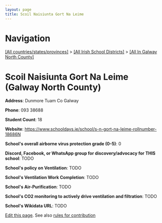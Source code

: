 ```yaml
---
layout: page
title: Scoil Naisiunta Gort Na Leime
---
```

# Navigation

[[All countries/states/provinces]](../../..) > [[All Irish School Districts]](../..) > [[All In Galway North County]](..)

# Scoil Naisiunta Gort Na Leime (Galway North County)

**Address**: Dunmore Tuam Co Galway

**Phone**: 093 38688

**Student Count**: 18

**Website**: <https://www.schooldays.ie/school/s-n-gort-na-leime-rollnumber-18686N>

**School's overall airborne virus protection grade (0-5)**: 0

**Discord, Facebook, or WhatsApp group for discovery/advocacy for THIS school**: TODO

**School's policy on Ventilation**: TODO

**School's Ventilation Work Completion**: TODO

**School's Air-Purification**: TODO

**School's CO2 monitoring to actively drive ventilation and filtration**: TODO

**School's Wikidata URL**: TODO


[Edit this page](https://github.com/ventilate-schools/Ireland/edit/main/./Galway_North_County/Scoil_Naisiunta_Gort_Na_Leime.md). See also [rules for contribution](../../../contribution-rules/)